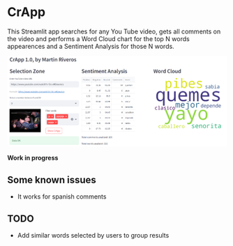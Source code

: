 **<h1>CrApp</h1>**

This Streamlit app searches for any You Tube video, gets all comments on the video and performs a Word Cloud chart for the top N words appearences and a Sentiment Analysis for those N words.

![looks](https://github.com/martinarielriveros/CrApp/blob/master/images/app.png)


**Work in progress**

<h2>Some known issues</h2>

- It works for spanish comments


<h2>TODO</h2>

- Add similar words selected by users to group results

